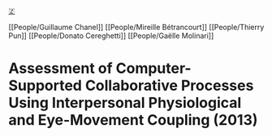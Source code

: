 [🇿](zotero://select/groups/5641742/items/MMBLNPWJ)

[[People/Guillaume Chanel]] [[People/Mireille Bétrancourt]] [[People/Thierry Pun]] [[People/Donato Cereghetti]] [[People/Gaëlle Molinari]] 
# Assessment of Computer-Supported Collaborative Processes Using Interpersonal Physiological and Eye-Movement Coupling (2013)

